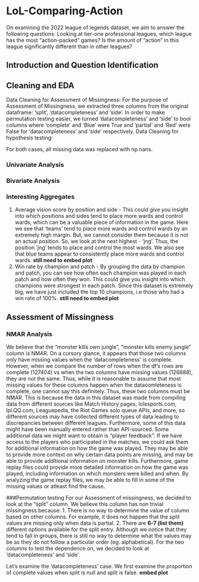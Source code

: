 # LoL-Comparing-Action
On examining the 2022 league of legends dataset, we aim to answer the following questions: Looking at tier-one professional leagues, which league has the most “action-packed” games? Is the amount of “action” in this league significantly different than in other leagues? 

## Introduction and Question Identification

## Cleaning and EDA
Data Cleaning for Assessment of Missingness:
For the purpose of Assessment of Missingness, we extracted three columns from the original dataframe: ‘split’, ‘datacompleteness’ and ‘side’. In order to make permutation testing easier, we turned ‘datacompleteness’ and ‘side’ to bool columns where ‘complete’ and ‘Blue’ were True and ‘partial’ and ‘Red’ were False for ‘datacompleteness’ and ‘side’ respectively. 
Data Cleaning for hypothesis testing:

For both cases, all missing data was replaced with np.nans.
### Univariate Analysis
### Bivariate Analysis
### Interesting Aggregates
1. Average vision score by position and side - This could give you insight into which positions and sides tend to place more wards and control wards, which can be a valuable piece of information in the game. Here we see that ‘teams’ tend to place more wards and control wards by an extremely high margin. But, we cannot consider them because it is not an actual position. So, we look at the next highest -  ‘jng’. Thus, the position ’jng’ tends to place and control the most wards. We also see that blue teams appear to consistently place more wards and control wards. **still need to embed plot**
2. Win rate by champion and patch - By grouping the data by champion and patch, you can see how often each champion was played in each patch and how often they won. This could give you insight into which champions were strongest in each patch. Since this dataset is extremely big, we have just included the top 10 champions, i.e those who had a win rate of 100%. **still need to embed plot**

## Assessment of Missingness
### NMAR Analysis
We believe that the “monster kills own jungle”, “monster kills enemy jungle” column is NMAR. On a cursory glance, it appears that those two columns only have missing values when the ‘datacompleteness’ is complete. However, when we compare the number of rows when the df’s rows are complete (127404)  vs when the two columns have missing values (126888), they are not the same. Thus, while it is reasonable to assume that most missing values for these columns happen when the datacomleteness is complete, one cannot say this definitely. Thus, these two columns must be NMAR. This is because the data in this dataset was made from compiling data from different sources like Match History pages, lolesports.com, lpl.QQ.com, Leaguepedia, the Riot Games solo queue APIs, and more, so different sources may have collected different types of data leading to discrepancies between different leagues. Furthermore, some of this data might have been manually entered rather than API-sourced. 
Some additional data we might want to obtain is “player feedback”: If we have access to the players who participated in the matches, we could ask them for additional information on how the game was played. They may be able to provide more context on why certain data points are missing, and may be able to provide additional information on monster kills. Furthermore, game replay files could provide more detailed information on how the game was played, including information on which monsters were killed and when. By analyzing the game replay files, we may be able to fill in some of the missing values or atleast find the cause.

###Permutation testing
For our Assessment of missingness, we decided to look at the “split” column. We believe this column has non trivial missingness because: 1. There is no way to determine the value of column based on other columns. For example, it does not happen that the split values are missing only when data is partial. 2. There are **6-7 (list them)** different options available for the split entry. Although we notice that they tend to fall in groups, there is still no way to determine what the values may be as they do not follow a particular order (eg. alphabetical). For the two columns to test the dependence on, we decided to look at ‘datacompleteness’ and ‘side’.

Let’s examine the ‘datacompleteness’ case.
We first examine the proportion of complete values when split is null and split is false. **embed plot**


